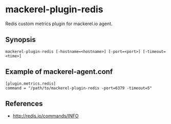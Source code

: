 mackerel-plugin-redis
=====================

Redis custom metrics plugin for mackerel.io agent.

## Synopsis

```shell
mackerel-plugin-redis [-hostname=<hostname>] [-port=<port>] [-timeout=<time>]
```

## Example of mackerel-agent.conf

```
[plugin.metrics.redis]
command = "/path/to/mackerel-plugin-redis -port=6379 -timeout=5"
```

## References

- http://redis.io/commands/INFO
